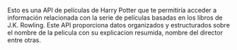 Esto es una API de películas de Harry Potter que te permitiría acceder a información relacionada con la serie de películas basadas en los libros de J.K. Rowling. 
Este API proporciona datos organizados y estructurados sobre el nombre de la pelicula con su explicacion resumida, nombre del director entre otras.
